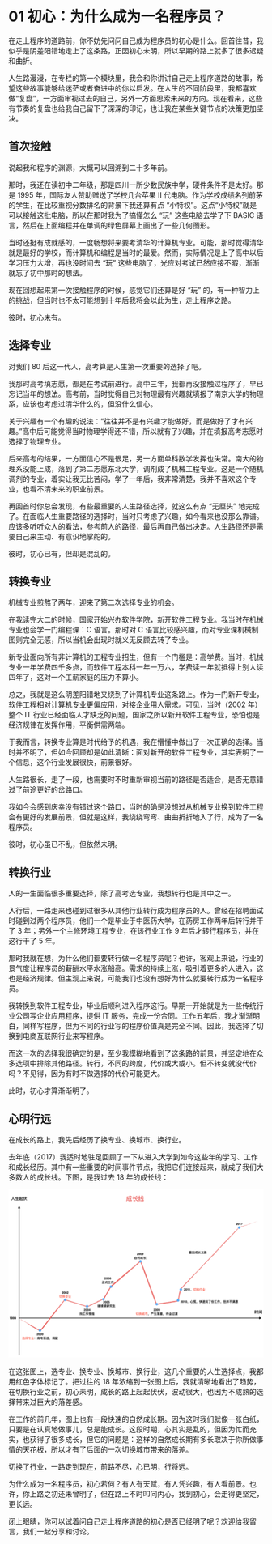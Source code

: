 # 01 初心：为什么成为一名程序员？

在走上程序的道路前，你不妨先问问自己成为程序员的初心是什么。回首往昔，我似乎是阴差阳错地走上了这条路，正因初心未明，所以早期的路上就多了很多迟疑和曲折。

人生路漫漫，在专栏的第一个模块里，我会和你讲讲自己走上程序道路的故事，希望这些故事能够给迷茫或者奋进中的你以启发。在人生的不同阶段里，我都喜欢做“复盘”，一方面审视过去的自己，另外一方面思索未来的方向。现在看来，这些有节奏的复盘也给我自己留下了深深的印记，也让我在某些关键节点的决策更加坚决。

## 首次接触

说起我和程序的渊源，大概可以回溯到二十多年前。

那时，我还在读初中二年级，那是四川一所少数民族中学，硬件条件不是太好。那是 1995 年，国际友人赞助赠送了学校几台苹果 II 代电脑。作为学校成绩名列前茅的学生，在比较重视分数排名的背景下我还算有点 “小特权”。这点“小特权”就是可以接触这批电脑，所以在那时我为了搞懂怎么 “玩” 这些电脑去学了下 BASIC 语言，然后在上面编程并在单调的绿色屏幕上画出了一些几何图形。

当时还挺有成就感的，一度畅想将来要考清华的计算机专业。可能，那时觉得清华就是最好的学校，而计算机和编程是当时的最爱。然而，实际情况是上了高中以后学习压力大增，再也没时间去 “玩” 这些电脑了，光应对考试已然应接不暇，渐渐就忘了初中那时的想法。

现在回想起来第一次接触程序的时候，感觉它们还算是好 “玩” 的，有一种智力上的挑战，但当时也不太可能想到十年后我将会以此为生，走上程序之路。

彼时，初心未有。

## 选择专业

对我们 80 后这一代人，高考算是人生第一次重要的选择了吧。

我那时高考填志愿，都是在考试前进行。高中三年，我都再没接触过程序了，早已忘记当年的想法。高考前，当时觉得自己对物理最有兴趣就填报了南京大学的物理系，应该也考虑过清华什么的，但没什么信心。

关于兴趣有一个有趣的说法：“往往并不是有兴趣才能做好，而是做好了才有兴趣。”高中后可能觉得当时物理学得还不错，所以就有了兴趣，并在填报高考志愿时选择了物理专业。

后来高考的结果，一方面信心不是很足，另一方面单科数学发挥也失常。南大的物理系没能上成，落到了第二志愿东北大学，调剂成了机械工程专业。这是一个随机调剂的专业，着实让我无比苦闷，学了一年后，我非常清楚，我并不喜欢这个专业，也看不清未来的职业前景。

再回首时你总会发现，有些最重要的人生路径选择，就这么有点 “无厘头” 地完成了。在面临人生重要路径的选择时，当时只考虑了兴趣，如今看来也没那么靠谱。应该多听听众人的看法，参考前人的路径，最后再自己做出决定。人生路径还是需要自己来主动、有意识地掌舵的。

彼时，初心已有，但却是混乱的。

## 转换专业

机械专业煎熬了两年，迎来了第二次选择专业的机会。

在我读完大二的时候，国家开始兴办软件学院，新开软件工程专业。我当时在机械专业也会学一门编程课：C 语言。那时对 C 语言比较感兴趣，而对专业课机械制图则完全无感，所以当机会出现时就义无反顾去转了专业。

新专业面向所有非计算机的工程专业招生，但有一个门槛是：高学费。当时，机械专业一年学费四千多点，而软件工程本科一年一万六，学费读一年就抵得上别人读四年了，这对一个工薪家庭的压力不算小。

总之，我就是这么阴差阳错地又绕到了计算机专业这条路上。作为一门新开专业，软件工程相对计算机专业更偏应用，对接企业用人需求。可见，当时（2002 年）整个 IT 行业已经面临人才缺乏的问题，国家之所以新开软件工程专业，恐怕也是经济规律在发挥作用，平衡供需两端。

于我而言，转换专业算是时代给予的机遇，我在懵懂中做出了一次正确的选择。当时并不明了，但如今回顾却是如此清晰：面对新开的软件工程专业，其实表明了一个信息，这个行业发展很快，前景很好。

人生路很长，走了一段，也需要时不时重新审视当前的路径是否适合，是否无意错过了前途更好的岔路口。

我如今会感到庆幸没有错过这个路口，当时的确是没想过从机械专业换到软件工程会有更好的发展前景，但就是这样，我绕绕弯弯、曲曲折折地入了行，成为了一名程序员。

彼时，初心虽已不乱，但依然未明。

## 转换行业

人的一生面临很多重要选择，除了高考选专业，我想转行也是其中之一。

入行后，一路走来也碰到过很多从其他行业转行成为程序员的人。曾经在招聘面试时碰到过两个程序员，他们一个是毕业于中医药大学，在药房工作两年后转行并干了 3 年；另外一个主修环境工程专业，在该行业工作 9 年后才转行程序员，并在这行干了 5 年。

那时我就在想，为什么他们都要转行做一名程序员呢？也许，客观上来说，行业的景气度让程序员的薪酬水平水涨船高。需求的持续上涨，吸引着更多的人进入，这也是经济规律。但主观上来说，可能我们也没有想好为什么就要转行成为一名程序员。

我转换到软件工程专业，毕业后顺利进入程序这行。早期一开始就是为一些传统行业公司写企业应用程序，提供 IT 服务，完成一份合同。工作五年后，我才渐渐明白，同样写程序，但为不同的行业写的程序价值真是完全不同。因此，我选择了切换到电商互联网行业来写程序。

而这一次的选择我很确定的是，至少我模糊地看到了这条路的前景，并坚定地在众多选项中排除其他路径。转行，不同的跨度，代价或大或小。但不转变就没代价吗？不见得，因为有时不做选择的代价可能更大。

此时，初心才算渐渐明了。

## 心明行远

在成长的路上，我先后经历了换专业、换城市、换行业。

去年底（2017）我适时地驻足回顾了一下从进入大学到如今这些年的学习、工作和成长经历。其中有一些重要的时间事件节点，我把它们连接起来，就成了我们大多数人的成长线。下图，是我过去 18 年的成长线：

![img](assets/139a061b33fd0d711136c2846ff90c37-20220922143724799.png)

在这张图上，选专业、换专业、换城市、换行业，这几个重要的人生选择点，我都用红色字体标记了。把过往的 18 年浓缩到一张图上后，我就清晰地看出了趋势，在切换行业之前，初心未明，成长的路上起起伏伏，波动很大，也因为不成熟的选择带来过巨大的落差感。

在工作的前几年，图上也有一段快速的自然成长期。因为这时我们就像一张白纸，只要是在认真地做事儿，总是能成长。这段时期，心其实是乱的，但因为忙而充实，也获得了很多成长，但它的问题是：这样的自然成长期有多长取决于你所做事情的天花板，所以才有了后面的一次切换城市带来的落差。

切换了行业，一路走到现在，前路不尽，心已明，行将远。

为什么成为一名程序员，初心若何？有人有天赋，有人凭兴趣，有人看前景。也许，你上路之初还未曾明了，但在路上不时叩问内心，找到初心，会走得更坚定，更长远。

闭上眼睛，你可以试着问自己走上程序道路的初心是否已经明了呢？欢迎给我留言，我们一起分享和讨论。